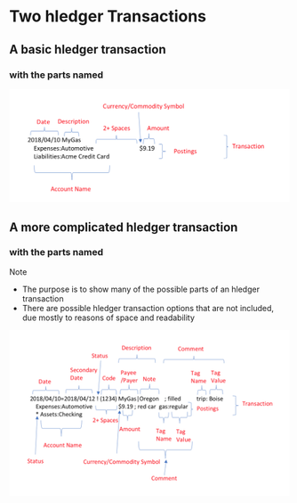 # Two hledger Transactions
## A basic hledger transaction
### with the parts named

![hledger basic transaction, showing names of parts](https://github.com/RobertNielsen1/hledger/blob/master/hledger%20basic%20transaction%20--%20terms.png)

## A more complicated hledger transaction
### with the parts named 
Note
* The purpose is to show many of the possible parts of an hledger transaction
* There are possible hledger transaction options that are not included, due mostly to reasons of space and readability

![hledger complicated transaction with names of parts](https://github.com/RobertNielsen1/hledger/blob/master/hledger%20complicated%20transaction%20%26%20terms.png)